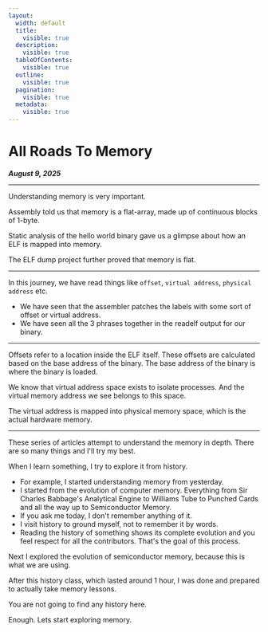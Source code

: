 ```yaml
---
layout:
  width: default
  title:
    visible: true
  description:
    visible: true
  tableOfContents:
    visible: true
  outline:
    visible: true
  pagination:
    visible: true
  metadata:
    visible: true
---
```


# All Roads To Memory

_**August 9, 2025**_

***

Understanding memory is very important.

Assembly told us that memory is a flat-array, made up of continuous blocks of 1-byte.

Static analysis of the hello world binary gave us a glimpse about how an ELF is mapped into memory.

The ELF dump project further proved that memory is flat.

***

In this journey, we have read things like `offset`, `virtual address`, `physical address` etc.

* We have seen that the assembler patches the labels with some sort of offset or virtual address.
* We have seen all the 3 phrases together in the readelf output for our binary.

***

Offsets refer to a location inside the ELF itself. These offsets are calculated based on the base address of the binary. The base address of the binary is where the binary is loaded.

We know that virtual address space exists to isolate processes. And the virtual memory address we see belongs to this space.

The virtual address is mapped into physical memory space, which is the actual hardware memory.

***

These series of articles attempt to understand the memory in depth. There are so many things and I'll try my best.

When I learn something, I try to explore it from history.

* For example, I started understanding memory from yesterday.
* I started from the evolution of computer memory. Everything from Sir Charles Babbage's Analytical Engine to Williams Tube to Punched Cards and all the way up to Semiconductor Memory.
* If you ask me today, I don't remember anything of it.
* I visit history to ground myself, not to remember it by words.
* Reading the history of something shows its complete evolution and you feel respect for all the contributors. That's the goal of this process.

Next I explored the evolution of semiconductor memory, because this is what we are using.

After this history class, which lasted around 1 hour, I was done and prepared to actually take memory lessons.

You are not going to find any history here.

Enough. Lets start exploring memory.

